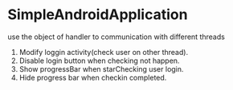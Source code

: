 # SimpleAndroidApplication
use the object of handler to communication with different threads
1. Modify loggin activity(check user on other thread).
2. Disable login button when checking not happen.
3. Show progressBar when starChecking user login.
4. Hide progress bar when checkin completed.
